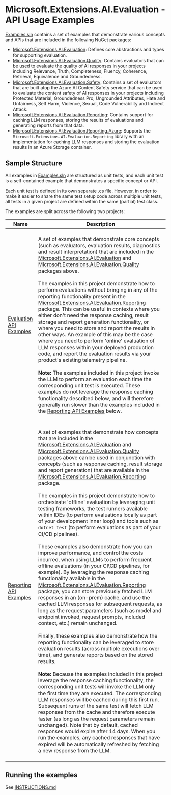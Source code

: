 # Microsoft.Extensions.AI.Evaluation - API Usage Examples

[Examples.sln](./Examples.sln) contains a set of examples that demonstrate various concepts and APIs that are included
in the following NuGet packages:
* [Microsoft.Extensions.AI.Evaluation](https://www.nuget.org/packages/Microsoft.Extensions.AI.Evaluation):
  Defines core abstractions and types for supporting evaluation.
* [Microsoft.Extensions.AI.Evaluation.Quality](https://www.nuget.org/packages/Microsoft.Extensions.AI.Evaluation.Quality):
  Contains evaluators that can be used to evaluate the quality of AI responses in your projects including Relevance,
  Truth, Completeness, Fluency, Coherence, Retrieval, Equivalence and Groundedness.
* [Microsoft.Extensions.AI.Evaluation.Safety](https://www.nuget.org/packages/Microsoft.Extensions.AI.Evaluation.Safety):
  Contains a set of evaluators that are built atop the Azure AI Content Safety service that can be used to evaluate the
  content safety of AI responses in your projects including Protected Material, Groundedness Pro, Ungrounded
  Attributes, Hate and Unfairness, Self Harm, Violence, Sexual, Code Vulnerability and Indirect Attack.
* [Microsoft.Extensions.AI.Evaluation.Reporting](https://www.nuget.org/packages/Microsoft.Extensions.AI.Evaluation.Reporting):
  Contains support for caching LLM responses, storing the results of evaluations and generating reports from that data.
* [Microsoft.Extensions.AI.Evaluation.Reporting.Azure](https://www.nuget.org/packages/Microsoft.Extensions.AI.Evaluation.Reporting.Azure):
  Supports the `Microsoft.Extensions.AI.Evaluation.Reporting` library with an implementation for caching LLM responses
  and storing the evaluation results in an Azure Storage container.

## Sample Structure

All examples in [Examples.sln](./Examples.sln) are structured as unit tests, and each unit test is a self-contained
example that demonstrates a specific concept or API.

Each unit test is defined in its own separate .cs file. However, in order to make it easier to share the same test
setup code across multiple unit tests, all tests in a given project are defined within the same (partial) test class.

The examples are split across the following two projects:

| Name | Description |
| --- | --- |
| [Evaluation API Examples](./evaluation/README.md) | <br>A set of examples that demonstrate core concepts (such as evaluators, evaluation results, diagnostics and result interpretation) that are included in the [Microsoft.Extensions.AI.Evaluation](https://www.nuget.org/packages/Microsoft.Extensions.AI.Evaluation) and [Microsoft.Extensions.AI.Evaluation.Quality](https://www.nuget.org/packages/Microsoft.Extensions.AI.Evaluation.Quality) packages above.<br><br>The examples in this project demonstrate how to perform evaluations without bringing in any of the reporting functionality present in the [Microsoft.Extensions.AI.Evaluation.Reporting](https://www.nuget.org/packages/Microsoft.Extensions.AI.Evaluation.Reporting) package. This can be useful in contexts where you either don't need the response caching, result storage and report generation functionality, or where you need to store and report the results in other ways. An example of this may be the case where you need to perform 'online' evaluation of LLM responses within your deployed production code, and report the evaluation results via your product's existing telemetry pipeline.<br><br>**Note:** The examples included in this project invoke the LLM to perform an evaluation each time the corresponding unit test is executed. These examples do not leverage the response caching functionality described below, and will therefore generally run slower than the examples included in the [Reporting API Examples](./reporting/README.md) below.<br><br> |
| [Reporting API Examples](./reporting/README.md) | <br>A set of examples that demonstrate how concepts that are included in the [Microsoft.Extensions.AI.Evaluation](https://www.nuget.org/packages/Microsoft.Extensions.AI.Evaluation) and [Microsoft.Extensions.AI.Evaluation.Quality](https://www.nuget.org/packages/Microsoft.Extensions.AI.Evaluation.Quality) packages above can be used in conjunction with concepts (such as response caching, result storage and report generation) that are available in the [Microsoft.Extensions.AI.Evaluation.Reporting](https://www.nuget.org/packages/Microsoft.Extensions.AI.Evaluation.Reporting) package.<br><br>The examples in this project demonstrate how to orchestrate 'offline' evaluation by leveraging unit testing frameworks, the test runners available within IDEs (to perform evaluations locally as part of your development inner loop) and tools such as `dotnet test` (to perform evaluations as part of your CI/CD pipelines).<br><br>These examples also demonstrate how you can improve performance, and control the costs incurred, when using LLMs to perform frequent offline evaluations (in your CI\CD pipelines, for example). By leveraging the response caching functionality available in the [Microsoft.Extensions.AI.Evaluation.Reporting](https://www.nuget.org/packages/Microsoft.Extensions.AI.Evaluation.Reporting) package, you can store previously fetched LLM responses in an (on-prem) cache, and use the cached LLM responses for subsequent requests, as long as the request parameters (such as model and endpoint invoked, request prompts, included context, etc.) remain unchanged.<br><br>Finally, these examples also demonstrate how the reporting functionality can be leveraged to store evaluation results (across multiple executions over time), and generate reports based on the stored results.<br><br> **Note:** Because the examples included in this project leverage the response caching functionality, the corresponding unit tests will invoke the LLM only the first time they are executed. The corresponding LLM responses will be cached during this first run. Subsequent runs of the same test will fetch LLM responses from the cache and therefore execute faster (as long as the request parameters remain unchanged). Note that by default, cached responses would expire after 14 days. When you run the examples, any cached responses that have expired will be automatically refreshed by fetching a new response from the LLM.<br><br> |

## Running the examples

See [INSTRUCTIONS.md](./INSTRUCTIONS.md)